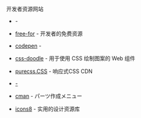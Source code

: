 开发者资源网站
* []() - 
* [free-for](https://free-for.dev//) - 开发者的免费资源
* [codepen](https://codepen.io/) - 

* [css-doodle](https://css-doodle.com/) - 用于使用 CSS 绘制图案的 Web 组件
* [purecss.CSS](https://purecss.io/) - 响应式CSS CDN
* [-](https://picturepan2.github.io/spectre/index.html)

* [cman](https://webparts.cman.jp/) - パーツ作成メニュー


* [icons8](https://icons8.com/icons) - 实用的设计资源库

